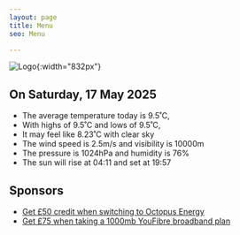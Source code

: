```yaml
---
layout: page
title: Menu
seo: Menu

---
```


![Logo](/images/logo.jpg){:width="832px"}

<!-- weather_marker starts -->
## On Saturday, 17 May 2025

- The average temperature today is 9.5˚C,
- With highs of 9.5˚C and lows of 9.5˚C,
- It may feel like 8.23˚C with clear sky
- The wind speed is 2.5m/s and visibility is 10000m
- The pressure is 1024hPa and humidity is 76%
- The sun will rise at 04:11 and set at 19:57

<!-- weather_marker ends -->

## Sponsors

- [Get £50 credit when switching to Octopus Energy](https://bit.ly/3oD1nnS)
- [Get £75 when taking a 1000mb YouFibre broadband plan](https://aklam.io/91zWhU?)
